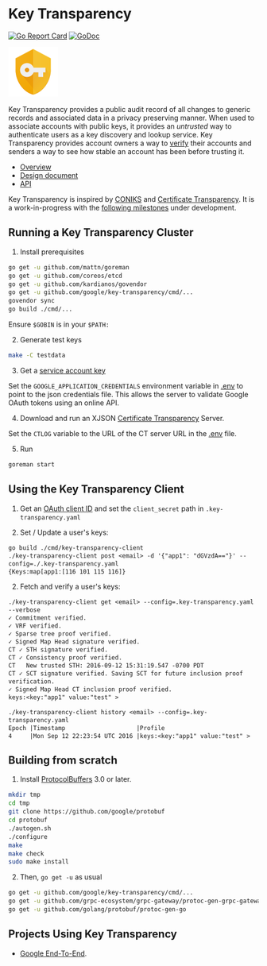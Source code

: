 # Key Transparency

[![Go Report Card](https://goreportcard.com/badge/github.com/google/key-transparency)](https://goreportcard.com/report/github.com/google/key-transparency)
[![GoDoc](https://godoc.org/github.com/google/key-transparency?status.svg)](https://godoc.org/github.com/google/key-transparency)


![Key Transparency Logo](docs/images/logo.png)

Key Transparency provides a public audit record of all changes to generic
records and associated data in a privacy preserving manner.  When used to
associate accounts with public keys, it provides an _untrusted_ way to
authenticate users as a key discovery and lookup service.  Key Transparency
provides account owners a way to [verify](docs/verification.md) their accounts
and senders a way to see how stable an account has been before trusting it.

* [Overview](docs/overview.md)
* [Design document](docs/design.md)
* [API](docs/http_apis.md)

Key Transparency is inspired by [CONIKS](https://eprint.iacr.org/2014/1004.pdf)
and [Certificate Transparency](https://www.certificate-transparency.org/).
It is a work-in-progress with the [following
milestones](https://github.com/google/key-transparency/milestones) under
development.

## Running a Key Transparency Cluster
1. Install prerequisites

  ```sh
  go get -u github.com/mattn/goreman
  go get -u github.com/coreos/etcd
  go get -u github.com/kardianos/govendor
  go get -u github.com/google/key-transparency/cmd/...
  govendor sync
  go build ./cmd/...
  ```
  Ensure `$GOBIN` is in your `$PATH:`

2. Generate test keys

  ```sh
  make -C testdata
  ```

3. Get a [service account key](https://console.developers.google.com/apis/credentials)

  Set the `GOOGLE_APPLICATION_CREDENTIALS` environment variable in
  [.env](.env) to point to the json credentials file.
  This allows the server to validate Google OAuth tokens using an online API.

4. Download and run an XJSON [Certificate Transparency](https://github.com/google/certificate-transparency) Server.

  Set the `CTLOG` variable to the URL of the CT server URL in the [.env](.env) file.

5. Run

  ```sh
  goreman start
  ```

## Using the Key Transparency Client
1. Get an [OAuth client ID](https://console.developers.google.com/apis/credentials)
   and set the `client_secret` path in `.key-transparency.yaml`

2. Set / Update a user's keys:

  ```
  go build ./cmd/key-transparency-client
  ./key-transparency-client post <email> -d '{"app1": "dGVzdA=="}' --config=./.key-transparency.yaml
  {Keys:map[app1:[116 101 115 116]}
  ```

2. Fetch and verify a user's keys:

  ```
  ./key-transparency-client get <email> --config=.key-transparency.yaml --verbose
  ✓ Commitment verified.
  ✓ VRF verified.
  ✓ Sparse tree proof verified.
  ✓ Signed Map Head signature verified.
  CT ✓ STH signature verified.
  CT ✓ Consistency proof verified.
  CT   New trusted STH: 2016-09-12 15:31:19.547 -0700 PDT
  CT ✓ SCT signature verified. Saving SCT for future inclusion proof verification.
  ✓ Signed Map Head CT inclusion proof verified.
  keys:<key:"app1" value:"test" >
  ```

  ```
  ./key-transparency-client history <email> --config=.key-transparency.yaml
  Epoch |Timestamp                    |Profile
  4     |Mon Sep 12 22:23:54 UTC 2016 |keys:<key:"app1" value:"test" >
  ```

## Building from scratch
1. Install [ProtocolBuffers](https://github.com/golang/protobuf#installation) 3.0 or later.
  ```sh
  mkdir tmp
  cd tmp
  git clone https://github.com/google/protobuf
  cd protobuf
  ./autogen.sh
  ./configure
  make
  make check
  sudo make install
  ```

2. Then, ```go get -u``` as usual

  ```sh
  go get -u github.com/google/key-transparency/cmd/...
  go get -u github.com/grpc-ecosystem/grpc-gateway/protoc-gen-grpc-gateway
  go get -u github.com/golang/protobuf/protoc-gen-go
  ```

## Projects Using Key Transparency
* [Google End-To-End](https://github.com/google/end-to-end).
